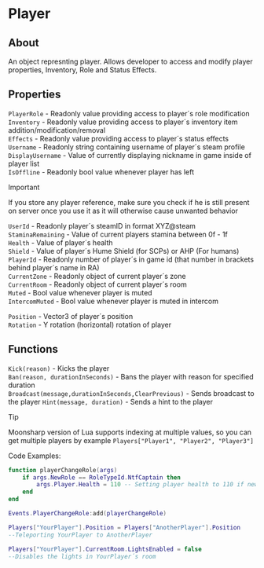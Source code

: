 # Player

## About
An object represnting player. Allows developer to access and modify player properties, Inventory, Role and Status Effects.<br>


## Properties
`PlayerRole` - Readonly value providing access to player´s role modification<br>
`Inventory` - Readonly value providing access to player´s inventory item addition/modification/removal<br>
`Effects` - Readonly value providing access to player´s status effects<br>
`Username` - Readonly string containing username of player´s steam profile<br>
`DisplayUsername` - Value of currently displaying nickname in game inside of player list<br>
`IsOffline` - Readonly bool value whenever player has left<br>

> [!IMPORTANT]
> If you store any player reference, make sure you check if he is still present on server once you use it as it will otherwise cause unwanted behavior

`UserId` - Readonly player´s steamID in format XYZ@steam<br>
`StaminaRemaining` - Value of current players stamina between 0f - 1f<br>
`Health` - Value of player´s health<br>
`Shield` - Value of player´s Hume Shield (for SCPs) or AHP (For humans)<br>
`PlayerId` - Readonly number of player´s in game id (that number in brackets behind player´s name in RA)<br>
`CurrentZone` - Readonly object of current player´s zone<br>
`CurrentRoom` - Readonly object of current player´s room<br>
`Muted` - Bool value whenever player is muted<br>
`IntercomMuted` - Bool value whenever player is muted in intercom<br>

`Position` - Vector3 of player´s position<br>
`Rotation` - Y rotation (horizontal) rotation of player<br>

## Functions
`Kick(reason)` - Kicks the player<br>
`Ban(reason, durationInSeconds)` -  Bans the player with reason for specified duration<br>
`Broadcast(message,durationInSeconds,ClearPrevious)` - Sends broadcast to the player
`Hint(message, duration)` - Sends a hint to the player

> [!TIP]
> Moonsharp version of Lua supports indexing at multiple values, so you can get multiple players by example `Players["Player1", "Player2", "Player3"]`

Code Examples:

```lua
function playerChangeRole(args)
    if args.NewRole == RoleTypeId.NtfCaptain then
        args.Player.Health = 110 -- Setting player health to 110 if new role is NtfCaptain
    end
end

Events.PlayerChangeRole:add(playerChangeRole)
```

```lua
Players["YourPlayer"].Position = Players["AnotherPlayer"].Position
--Teleporting YourPlayer to AnotherPlayer
```

```lua
Players["YourPlayer"].CurrentRoom.LightsEnabled = false
--Disables the lights in YourPlayer´s room
```